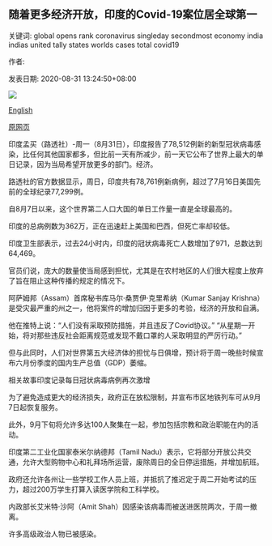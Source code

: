 ## 随着更多经济开放，印度的Covid-19案位居全球第一

关键词: global opens rank coronavirus singleday secondmost economy india indias united tally states worlds cases total covid19

作者: 

发表日期: 2020-08-31 13:24:50+08:00

![](https://www.straitstimes.com/sites/default/files/styles/x_large/public/articles/2020/08/31/af_india-covid_310820.jpg?itok=AWyQulU7)

[English](India%E2%80%99s%20Covid-19%20cases%20top%20global%20rank%20as%20more%20of%20economy%20opens.md)

[原网页](https://www.straitstimes.com/asia/south-asia/india-coronavirus-cases-surge-to-36-million-with-78512-new-infections)

印度孟买（路透社）-周一（8月31日），印度报告了78,512例新的新型冠状病毒感染，比任何其他国家都多，但比前一天有所减少，前一天它公布了世界上最大的单日记录，因为当局希望开放更多的部门。经济。

路透社的官方数据显示，周日，印度共有78,761例新病例，超过了7月16日美国先前的全球纪录77,299例。

自8月7日以来，这个世界第二人口大国的单日工作量一直是全球最高的。

印度的总病例数为362万，正在迅速赶上美国和巴西，但死亡率却较低。

印度卫生部表示，过去24小时内，印度的冠状病毒死亡人数增加了971，总数达到64,469。

官员们说，庞大的数量使当局感到担忧，尤其是在农村地区的人们很大程度上放弃了旨在阻止这种传播的规定的情况下。

阿萨姆邦（Assam）首席秘书库马尔·桑贾伊·克里希纳（Kumar Sanjay Krishna）是受灾最严重的州之一，他将案件的增加归因于更多的考验，经济的开放和自满。

他在推特上说：“人们没有采取预防措施，并且违反了Covid协议。” “从星期一开始，将对那些违反社会距离规范或发现不戴口罩的人采取明显的严厉行动。”

但与此同时，人们对世界第五大经济体的担忧与日俱增，预计将于周一晚些时候宣布六月份季度的国内生产总值（GDP）萎缩。

相关故事印度记录每日冠状病毒病例再次激增

为了避免造成更大的经济损失，政府正在放松限制，并宣布市区地铁列车可从9月7日起恢复服务。

此外，9月下旬将允许多达100人聚集在一起，参加包括宗教和政治职能在内的活动。

印度第二工业化国家泰米尔纳德邦（Tamil Nadu）表示，它将部分开放公共交通，允许大型购物中心和礼拜场所运营，废除周日的全日停运措施，并增加航班。

政府还允许各州让一些学校工作人员上班，并抵抗了推迟定于周二开始考试的压力，超过200万学生打算入读医学院和工科学校。

内政部长艾米特·沙阿（Amit Shah）因感染该病毒而被送进医院两次，于周一撤离。

许多高级政治人物已被感染。